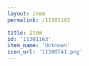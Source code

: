```yaml
---
layout: item
permalink: /11301163

title: Item
id: '11301163'
item_name: 'Unknown'
icon_url: '11300741.png'
---
```


